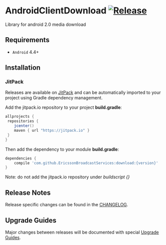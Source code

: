 # AndroidClientDownload   [![Release](https://jitpack.io/v/EricssonBroadcastServices/AndroidClientDownload.svg)](https://jitpack.io/#EricssonBroadcastServices/AndroidClientDownload)
Library for android 2.0 media download

## Requirements

* `Android` 4.4+

## Installation

### JitPack
Releases are available on [JitPack](https://jitpack.io/#EricssonBroadcastServices/AndroidClientDownload) and can be automatically imported to your project using Gradle dependency management.

Add the jitpack.io repository to your project **build.gradle**:
```gradle
allprojects {
 repositories {
    jcenter()
    maven { url "https://jitpack.io" }
 }
}
```

Then add the dependency to your module **build.gradle**:
```gradle
dependencies {
    compile 'com.github.EricssonBroadcastServices:download:{version}'
}
```

Note: do not add the jitpack.io repository under *buildscript {}*

## Release Notes
Release specific changes can be found in the [CHANGELOG](https://github.com/EricssonBroadcastServices/AndroidClientDownload/blob/master/CHANGELOG.md).

## Upgrade Guides
Major changes between releases will be documented with special [Upgrade Guides](https://github.com/EricssonBroadcastServices/AndroidClientDownload/blob/master/UPGRADE_GUIDE.md).

